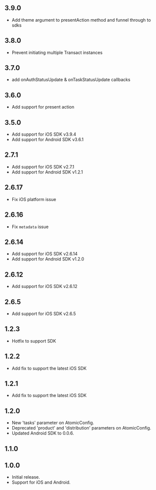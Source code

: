 ## 3.9.0

- Add theme argument to presentAction method and funnel through to sdks

## 3.8.0

- Prevent initiating multiple Transact instances 

## 3.7.0

- add onAuthStatusUpdate & onTaskStatusUpdate callbacks

## 3.6.0

- Add support for present action

## 3.5.0

- Add support for iOS SDK v3.9.4
- Add support for Android SDK v3.6.1

## 2.7.1

- Add support for iOS SDK v2.7.1
- Add support for Android SDK v1.2.1

## 2.6.17

- Fix iOS platform issue

## 2.6.16

- Fix `metadata` issue

## 2.6.14

- Add support for iOS SDK v2.6.14
- Add support for Android SDK v1.2.0

## 2.6.12

- Add support for iOS SDK v2.6.12

## 2.6.5

- Add support for iOS SDK v2.6.5

## 1.2.3

- Hotfix to support SDK

## 1.2.2

- Add fix to support the latest iOS SDK

## 1.2.1

- Add fix to support the latest iOS SDK

## 1.2.0

- New 'tasks' parameter on AtomicConfig.
- Deprecated 'product' and 'distribution' parameters on AtomicConfig.
- Updated Android SDK to 0.0.6.

## 1.1.0

## 1.0.0

- Initial release.
- Support for iOS and Android.
